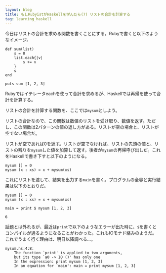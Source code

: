 ```yaml
---
layout: blog
title: もしRubyistがHaskellを学んだら(7) リストの合計を計算する
tag: learning_haskell
---
```




今日はリストの合計を求める関数を書くことにする。Rubyで書くと以下のようなイメージ。

~~~~
def sum(list)
	s = 0
	list.each{|v|
		s += v
	}
	s
end

puts sum [1, 2, 3]
~~~~

Rubyではイテレータeachを使って合計を求めるが、Haskellでは再帰を使って合計を計算する。

リストの合計を計算する関数を、ここでは`mysum`としよう。

リストの合計なので、この関数は数値のリストを受け取り、数値を返す。ただし、この関数は2パターンの値の返し方がある。リストが空の場合と、リストが空でない場合だ。

リストが空であれば0を返す。リストが空でなければ、リストの先頭の値と、リストの残りを`mysum`した値を加算して返す。後者が`mysum`の再帰呼び出しだ。これをHaskellで書き下すと以下のようになる。

~~~~
mysum [] = 0
mysum (x : xs) = x + mysum(xs)
~~~~

これにリストを渡して、結果を出力する`main`を書く。プログラムの全容と実行結果は以下のとおりだ。

~~~~
mysum [] = 0
mysum (x : xs) = x + mysum(xs)

main = print $ mysum [1, 2, 3]
~~~~

~~~~
6
~~~~

話題とは外れるが、最近は`print`で以下のようなエラーが出た時に、`$`を書くとコンパイルが通るようになることがわかった。これもIOモナド絡みのようだ。これでうまく行く理由は、明日以降調べる…。

~~~~
mysum.hs:4:8:
    The function `print' is applied to two arguments,
    but its type `a0 -> IO ()' has only one
    In the expression: print mysum [1, 2, 3]
    In an equation for `main': main = print mysum [1, 2, 3]
~~~~

